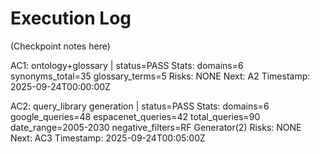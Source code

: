 # Execution Log
(Checkpoint notes here)

AC1: ontology+glossary | status=PASS
Stats: domains=6 synonyms_total=35 glossary_terms=5
Risks: NONE
Next: A2
Timestamp: 2025-09-24T00:00:00Z

AC2: query_library generation | status=PASS
Stats: domains=6 google_queries=48 espacenet_queries=42 total_queries=90 date_range=2005-2030 negative_filters=RF Generator(2)
Risks: NONE
Next: AC3
Timestamp: 2025-09-24T00:05:00Z
